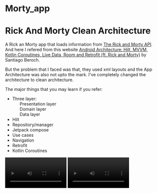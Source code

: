 # Morty_app
<h1>Rick And Morty Clean Architecture</h1>
        <p dir="auto">A Rick an Morty app that loads information from <a href="https://rickandmortyapi.com/">The Rick and Morty API</a>. And here I refered from this website <a href="https://itnext.io/android-architecture-hilt-mvvm-kotlin-coroutines-live-data-room-and-retrofit-ft-8b746cab4a06">Android Architecture: Hilt, MVVM, Kotlin Coroutines, Live Data, Room and Retrofit (ft. Rick and Morty)</a> by Santiago Beroch.</p>
        <p>But the problem that I faced was that, they used xml layouts and the App Architecture was also not upto the mark. I've completely changed the architecture to clean architecture.</p>
        <p>The major things that you may learn if you refer: </p>
        <ul>
            <li>Three layer:
                <ol>Presentation layer</ol>
                <ol>Domain layer</ol>
                <ol>Data layer</ol>
            </li>
            <li>Hilt</li>
            <li>Repository/manager</li>
            <li>Jetpack compose</li>
            <li>Use cases</li>
            <li>Navigation</li>
            <li>Retrofit</li>
            <li>Kotlin Coroutines</li>
        </ul>
        <p>
            <a>
                <video src="https://user-images.githubusercontent.com/92343715/160057542-6538db29-5efd-4ba3-9dab-fe55b19d628c.mp4" width="200" style="max-width: 100%;"></video> <video src= "https://user-images.githubusercontent.com/92343715/160400943-7acd7fe5-a0dd-468e-8dea-2ff48d320b47.mp4
                        " width ="200" style="max-width: 100%;"></video>
            </a>
        </p>
        
